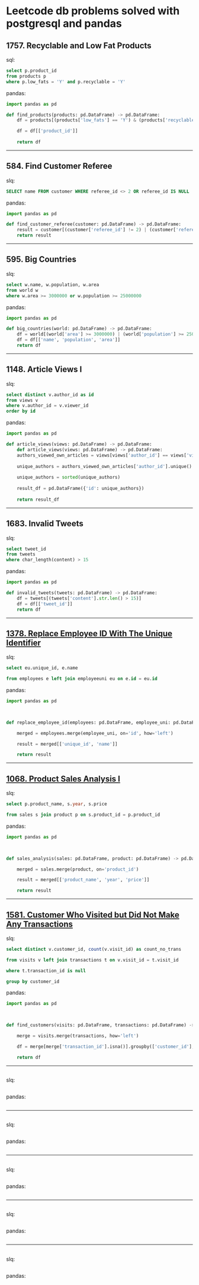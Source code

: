 # Leetcode db problems solved with postgresql and pandas

## 1757. Recyclable and Low Fat Products
sql:
``` sql
select p.product_id
from products p
where p.low_fats = 'Y' and p.recyclable = 'Y'
```
pandas:
``` python
import pandas as pd

def find_products(products: pd.DataFrame) -> pd.DataFrame:
    df = products[(products['low_fats'] == 'Y') & (products['recyclable'] == 'Y')]

    df = df[['product_id']]
    
    return df
```
---
## 584. Find Customer Referee
slq:
``` sql
SELECT name FROM customer WHERE referee_id <> 2 OR referee_id IS NULL
```
pandas:
``` python
import pandas as pd

def find_customer_referee(customer: pd.DataFrame) -> pd.DataFrame:
    result = customer[(customer['referee_id'] != 2) | (customer['referee_id'].isnull())][['name']]
    return result

```
---
## 595. Big Countries
slq:
``` sql
select w.name, w.population, w.area
from world w
where w.area >= 3000000 or w.population >= 25000000
```
pandas:
``` python
import pandas as pd

def big_countries(world: pd.DataFrame) -> pd.DataFrame:
    df = world[(world['area'] >= 3000000) | (world['population'] >= 25000000)]
    df = df[['name', 'population', 'area']]
    return df
```
---
## 1148. Article Views I
slq:
``` sql
select distinct v.author_id as id 
from views v
where v.author_id = v.viewer_id
order by id
```
pandas:
``` python
import pandas as pd

def article_views(views: pd.DataFrame) -> pd.DataFrame:
    def article_views(views: pd.DataFrame) -> pd.DataFrame:
    authors_viewed_own_articles = views[views['author_id'] == views['viewer_id']]
    
    unique_authors = authors_viewed_own_articles['author_id'].unique()
    
    unique_authors = sorted(unique_authors)
    
    result_df = pd.DataFrame({'id': unique_authors})
    
    return result_df
```
---
## 1683. Invalid Tweets
slq:
``` sql
select tweet_id
from tweets
where char_length(content) > 15
```
pandas:
``` python
import pandas as pd

def invalid_tweets(tweets: pd.DataFrame) -> pd.DataFrame:
    df = tweets[(tweets['content'].str.len() > 15)]
    df = df[['tweet_id']]
    return df

```
---
## [1378. Replace Employee ID With The Unique Identifier](https://leetcode.com/problems/replace-employee-id-with-the-unique-identifier/)
slq:
``` sql
select eu.unique_id, e.name

from employees e left join employeeuni eu on e.id = eu.id
```
pandas:
``` python
import pandas as pd

  

def replace_employee_id(employees: pd.DataFrame, employee_uni: pd.DataFrame) -> pd.DataFrame:

    merged = employees.merge(employee_uni, on='id', how='left')

    result = merged[['unique_id', 'name']]

    return result
```
---
## [1068. Product Sales Analysis I](https://leetcode.com/problems/product-sales-analysis-i/)
slq:
``` sql
select p.product_name, s.year, s.price

from sales s join product p on s.product_id = p.product_id
```
pandas:
``` python
import pandas as pd

  

def sales_analysis(sales: pd.DataFrame, product: pd.DataFrame) -> pd.DataFrame:

    merged = sales.merge(product, on='product_id')

    result = merged[['product_name', 'year', 'price']]

    return result
```
---
## [1581. Customer Who Visited but Did Not Make Any Transactions](https://leetcode.com/problems/customer-who-visited-but-did-not-make-any-transactions/)
slq:
``` sql
select distinct v.customer_id, count(v.visit_id) as count_no_trans

from visits v left join transactions t on v.visit_id = t.visit_id

where t.transaction_id is null

group by customer_id
```
pandas:
``` python
import pandas as pd

  

def find_customers(visits: pd.DataFrame, transactions: pd.DataFrame) -> pd.DataFrame:

    merge = visits.merge(transactions, how='left')

    df = merge[merge['transaction_id'].isna()].groupby(['customer_id'], as_index=False).agg(count_no_trans=('visit_id', 'nunique'))

    return df
```
---
## 
slq:
``` sql

```
pandas:
``` python

```
---
## 
slq:
``` sql

```
pandas:
``` python

```
---
## 
slq:
``` sql

```
pandas:
``` python

```
---
## 
slq:
``` sql

```
pandas:
``` python

```
---
## 
slq:
``` sql

```
pandas:
``` python

```

